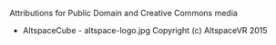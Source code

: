 Attributions for Public Domain and Creative Commons media

* AltspaceCube - altspace-logo.jpg Copyright (c) AltspaceVR 2015

